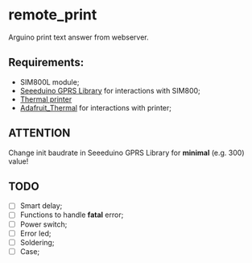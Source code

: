 # remote_print

Arguino print text answer from webserver.

## Requirements:

- SIM800L module;
- [Seeeduino GPRS Library](https://github.com/Seeed-Studio/Seeeduino_GPRS) for interactions with SIM800;
- [Thermal printer](http://iarduino.ru/shop/Raznoe/termoprinter.html) 
- [Adafruit_Thermal](http://iarduino.ru/file/317.html) for interactions with printer;

## ATTENTION

Change init baudrate in Seeeduino GPRS Library for **minimal** (e.g. 300) value!

## TODO

- [ ] Smart delay;
- [ ] Functions to handle **fatal** error;
- [ ] Power switch;
- [ ] Error led;
- [ ] Soldering;
- [ ] Case;
